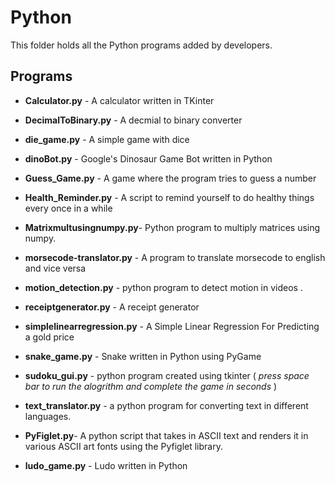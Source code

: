 # Python

  This folder holds all the Python programs added by developers.


## Programs

- **Calculator.py** - A calculator written in TKinter

- **DecimalToBinary.py** - A decmial to binary converter

- **die_game.py** - A simple game with dice

- **dinoBot.py** - Google's Dinosaur Game Bot written in Python

- **Guess_Game.py** - A game where the program tries to guess a number

- **Health_Reminder.py** - A script to remind yourself to do healthy things every once in a while

- **Matrixmultusingnumpy.py**- Python program to multiply matrices using numpy.

- **morsecode-translator.py** - A program to translate morsecode to english and vice versa

- **motion_detection.py** - python program to detect motion in videos .

- **receiptgenerator.py** - A receipt generator

- **simplelinearregression.py** - A Simple Linear Regression For Predicting a gold price

- **snake_game.py** - Snake written in Python using PyGame

- **sudoku_gui.py** - python program created using tkinter ( *press space bar to run the alogrithm and complete the game in seconds* )

- **text_translator.py** - a python program for converting text in different languages.

- **PyFiglet.py**- A python script that takes in ASCII text and renders it in various ASCII art fonts using the Pyfiglet library.

- **ludo_game.py** - Ludo written in Python
